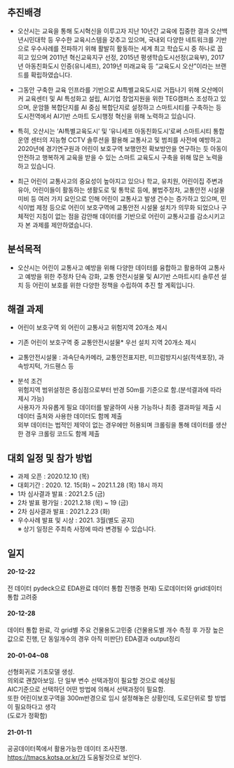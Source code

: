 ## 추진배경
* 오산시는 교육을 통해 도시혁신을 이루고자 지난 10년간 교육에 집중한 결과 오산백년시민대학 등 우수한 교육시스템을 갖추고 있으며, 국내외 다양한 네트워크를 기반으로 우수사례를 전파하기 위해 활발히 활동하는 세계 최고 학습도시 중 하나로 꼽히고 있으며 2011년 혁신교육지구 선정, 2015년 평생학습도시선정(교육부), 2017년 아동친화도시 인증(유니세프), 2019년 미래교육 등 “교육도시 오산”이라는 브랜드를 확립하였습니다.

* 그동안 구축한 교육 인프라를 기반으로 AI특별교육도시로 거듭나기 위해 오산메이커 교육센터 및 AI 특성화고 설립, AI기업 창업지원을 위한 TEG캠퍼스 조성하고 있으며, 운암뜰 복합단지를 AI 중심 복합단지로 설정하고 스마트시티를 구축하는 등 도시전역에서 AI기반 스마트 도시행정 혁신을 위해 노력하고 있습니다.

* 특히, 오산시는 ‘AI특별교육도시’ 및 ‘유니세프 아동친화도시’로써 스마트시티 통합운영 센터의 지능형 CCTV 솔루션을 활용해 교통사고 및 범죄를 사전에 예방하고 2020년에 경기연구원과 어린이 보호구역 보행안전 확보방안을 연구하는 듯 아동이 안전하고 행복하게 교육을 받을 수 있는 스마트 교육도시 구축을 위해 많은 노력을 하고 있습니다.

* 최근 어린이 교통사고의 중요성이 높아지고 있으나 학교, 유치원, 어린이집 주변과 유아, 어린이들이 활동하는 생활도로 및 통학로 등에, 불법주정차, 교통안전 시설물 미비 등 여러 가지 요인으로 인해 어린이 교통사고 발생 건수는 증가하고 있으며, 민식이법 제정 등으로 어린이 보호구역에 교통안전 시설물 설치가 의무화 되었으나 구체적인 지침이 없는 점을 감안해 데이터를 기반으로 어린이 교통사고를 감소시키고자 본 과제를 제안하였습니다.

## 분석목적
* 오산시는 어린이 교통사고 예방을 위해 다양한 데이터를 융합하고 활용하여 교통사고 예방을 위한
주정차 단속 강화, 교통 안전시설물 및 AI기반 스마트시티 솔루션 설치 등 어린이 보호를 위한 다양한 정책을 수립하여 추진 할 계획입니다.

## 해결 과제
* 어린이 보호구역 외 어린이 교통사고 위험지역 20개소 제시
* 기존 어린이 보호구역 중 교통안전시설물* 우선 설치 지역 20개소 제시
* 교통안전시설물 : 과속단속카메라, 교통안전표지판, 미끄럼방지시설(적색포장), 과속방지턱, 가드휀스 등

* 분석 조건  
위험지역 범위설정은 중심점으로부터 반경 50m를 기준으로 함.(분석결과에 따라 제시 가능)  
사용자가 자유롭게 필요 데이터를 발굴하여 사용 가능하나 최종 결과파일 제출 시 데이터 출처와 사용한 데이터도 함께 제출  
외부 데이터는 법적인 제약이 없는 경우에만 허용되며 크롤링을 통해 데이터를 생산 한 경우 크롤링 코드도 함께 제출  

## 대회 일정 및 참가 방법
* 과제 오픈 : 2020.12.10 (목) 
* 대회기간 : 2020. 12. 15(화) ~ 2021.1.28 (목) 18시 까지
* 1차 심사결과 발표 : 2021.2.5 (금)
* 2차 발표 평가일 : 2021.2.18 (목) ~ 19 (금)
* 2차 심사결과 발표 : 2021.2.23 (화)
* 우수사례 발표 및 시상 : 2021. 3월(별도 공지)  
※ 상기 일정은 주최측 사정에 따라 변경될 수 있습니다.

## 일지
#### 20-12-22
전 데이터 pydeck으로 EDA완료
데이터 통합 진행중 
현재) 도로데이터와 grid데이터 통합 고려중

#### 20-12-28   
데이터 통합 완료, 각 grid별 주요 건물용도고민중  (건물용도별 개수 측정 후 가장 높은 값으로 진행, 단 동일개수의 경우 아직 미판단)
EDA결과 output정리

#### 20-01-04~08
선형회귀로 기초모델 생성.  
의외로 괜찮아보임. 단 일부 변수 선택과정이 필요할 것으로 예상됨  
AIC기준으로 선택하던 어떤 방법에 의해서 선택과정이 필요함.  
또한 어린이보호구역을 300m반경으로 임시 설정해놓은 상황인데, 도로단위로 할 방법이 필요하다고 생각  
(도로가 정확함)

#### 21-01-11
공공데이터쪽에서 활용가능한 데이터 조사진행.   
https://tmacs.kotsa.or.kr/가 도움될것으로 보인다.  